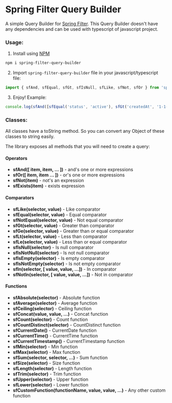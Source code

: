 # Spring Filter Query Builder

A simple Query Builder for [Spring Filter](https://github.com/turkraft/spring-filter). This Query Builder doesn't have any dependencies and can be used with typescript of javascript project.

### Usage:

1. Install using [NPM](https://www.npmjs.com/package/spring-filter-query-builder)

```bash
npm i spring-filter-query-builder
```

2. Import `spring-filter-query-builder` file in your javascript/typescript file:

```js
import { sfAnd, sfEqual, sfGt, sfIsNull, sfLike, sfNot, sfOr } from 'spring-filter-query-builder';
```

3. Enjoy! Example:

```js
console.log(sfAnd([sfEqual('status', 'active'), sfGt('createdAt', '1-1-2000')]).toString());
```

### Classes:

All classes have a toString method. So you can convert any Object of these classes to string easily.

The library exposes all methods that you will need to create a query:

#### Operators

- **sfAnd([ item, item, ... ])** - and's one or more expressions
- **sfOr([ item, item ... ])** - or's one or more expressions
- **sfNot(item)** - not's an expression
- **sfExists(item)** - exists expression

#### Comparators

- **sfLike(selector, value)** - Like comparator
- **sfEqual(selector, value)** - Equal comparator
- **sfNotEqual(selector, value)** - Not equal comparator
- **sfGt(selector, value)** - Greater than comparator
- **sfGe(selector, value)** - Greater than or equal comparator
- **sfLt(selector, value)** - Less than comparator
- **sfLe(selector, value)** - Less than or equal comparator
- **sfIsNull(selector)** - Is null comparator
- **sfIsNotNull(selector)** - Is not null comparator
- **sfIsEmpty(selector)** - Is empty comparator
- **sfIsNotEmpty(selector)** - Is not empty comparator
- **sfIn(selector, [ value, value, ...])** - In comparator
- **sfNotIn(selector, [ value, value, ...])** - Not in comparator

#### Functions

- **sfAbsolute(selector)** - Absolute function
- **sfAverage(selector)** - Average function
- **sfCeiling(selector)** - Ceiling function
- **sfConcat(value, value, ...)** - Concat function
- **sfCount(selector)** - Count function
- **sfCountDistinct(selector)** - CountDistinct function
- **sfCurrentDate()** - CurrentDate function
- **sfCurrentTime()** - CurrentTime function
- **sfCurrentTimestamp()** - CurrentTimestamp function
- **sfMin(selector)** - Min function
- **sfMax(selector)** - Max function
- **sfSum(selector, selector, ...)** - Sum function
- **sfSize(selector)** - Size function
- **sfLength(selector)** - Length function
- **sfTrim(selector)** - Trim function
- **sfUpper(selector)** - Upper function
- **sfLower(selector)** - Lower function
- **sfCustomFunction(functionName, value, value, ...)** - Any other custom function
